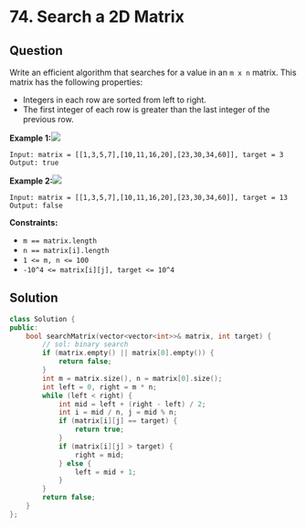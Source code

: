 # 74. Search a 2D Matrix

## Question

Write an efficient algorithm that searches for a value in an `m x n` matrix. This matrix has the following properties:

* Integers in each row are sorted from left to right.
* The first integer of each row is greater than the last integer of the previous row.

**Example 1:**![](https://assets.leetcode.com/uploads/2020/10/05/mat.jpg)

```text
Input: matrix = [[1,3,5,7],[10,11,16,20],[23,30,34,60]], target = 3
Output: true
```

**Example 2:**![](https://assets.leetcode.com/uploads/2020/10/05/mat2.jpg)

```text
Input: matrix = [[1,3,5,7],[10,11,16,20],[23,30,34,60]], target = 13
Output: false
```

**Constraints:**

* `m == matrix.length`
* `n == matrix[i].length`
* `1 <= m, n <= 100`
* `-10^4 <= matrix[i][j], target <= 10^4`

## Solution

```cpp
class Solution {
public:
    bool searchMatrix(vector<vector<int>>& matrix, int target) {
        // sol: binary search
        if (matrix.empty() || matrix[0].empty()) {
            return false;
        }
        int m = matrix.size(), n = matrix[0].size();
        int left = 0, right = m * n;
        while (left < right) {
            int mid = left + (right - left) / 2;
            int i = mid / n, j = mid % n;
            if (matrix[i][j] == target) {
                return true;
            }
            if (matrix[i][j] > target) {
                right = mid;
            } else {
                left = mid + 1;
            }
        }
        return false;
    }
};
```


